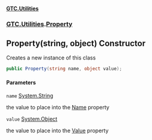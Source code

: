 #### [GTC.Utilities](GTC.Utilities.md 'GTC.Utilities')
### [GTC.Utilities](GTC.Utilities.md#GTC.Utilities 'GTC.Utilities').[Property](GTC.Utilities.md#GTC.Utilities.Property 'GTC.Utilities.Property')

## Property(string, object) Constructor

Creates a new instance of this class

```csharp
public Property(string name, object value);
```
#### Parameters

<a name='GTC.Utilities.Property.Property(string,object).name'></a>

`name` [System.String](https://docs.microsoft.com/en-us/dotnet/api/System.String 'System.String')

the value to place into the [Name](Property.Name.md 'GTC.Utilities.Property.Name') property

<a name='GTC.Utilities.Property.Property(string,object).value'></a>

`value` [System.Object](https://docs.microsoft.com/en-us/dotnet/api/System.Object 'System.Object')

the value to place into the [Value](Property.Value.md 'GTC.Utilities.Property.Value') property